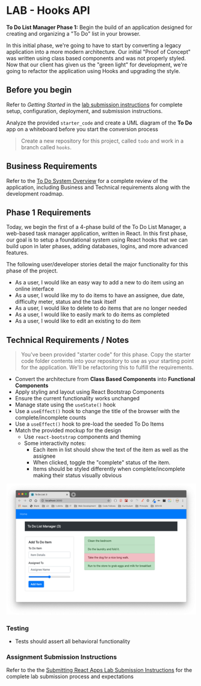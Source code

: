 # LAB - Hooks API

**To Do List Manager Phase 1:** Begin the build of an application designed for creating and organizing a "To Do" list in your browser.

In this initial phase, we're going to have to start by converting a legacy application into a more modern architecture. Our initial "Proof of Concept" was written using class based components and was not properly styled. Now that our client has given us the "green light" for development, we're going to refactor the application using Hooks and upgrading the style.

## Before you begin

Refer to *Getting Started*  in the [lab submission instructions](../../../reference/submission-instructions/labs/README.md) for complete setup, configuration, deployment, and submission instructions.

Analyze the provided `starter_code` and create a UML diagram of the **To Do** app on a whiteboard before you start the conversion process

> Create a new repository for this project, called `todo` and work in a branch called `hooks`.

## Business Requirements

Refer to the [To Do System Overview](../../apps-and-libraries/todo/README.md) for a complete review of the application, including Business and Technical requirements along with the development roadmap.

## Phase 1 Requirements

Today, we begin the first of a 4-phase build of the To Do List Manager, a web-based task manager application, written in React. In this first phase, our goal is to setup a foundational system using React hooks that we can build upon in later phases, adding databases, logins, and more advanced features.

The following user/developer stories detail the major functionality for this phase of the project.

- As a user, I would like an easy way to add a new to do item using an online interface
- As a user, I would like my to do items to have an assignee, due date, difficulty meter, status and the task itself
- As a user, I would like to delete to do items that are no longer needed
- As a user, I would like to easily mark to do items as completed
- As a user, I would like to edit an existing to do item

## Technical Requirements / Notes

> You've been provided "starter code" for this phase. Copy the starter code folder contents into your repository to use as your starting point for the application. We'll be refactoring this to fulfill the requirements.

- Convert the architecture from **Class Based Components** into **Functional Components**
- Apply styling and layout using React Bootstrap Components
- Ensure the current functionality works unchanged
- Manage state using the `useState()` hook
- Use a `useEffect()` hook to change the title of the browser with the complete/incomplete counts
- Use a `useEffect()` hook to pre-load the seeded To Do Items
- Match the provided mockup for the design
  - Use `react-bootstrap` components and theming
  - Some interactivity notes:
    - Each item in list should show the text of the item as well as the assignee
    - When clicked, toggle the "complete" status of the item.
    - Items should be styled differently when complete/incomplete making their status visually obvious

![TODO](todo.png)

### Testing

- Tests should assert all behavioral functionality

### Assignment Submission Instructions

Refer to the the [Submitting React Apps Lab Submission Instructions](../../../reference/submission-instructions/labs/react-apps.md) for the complete lab submission process and expectations